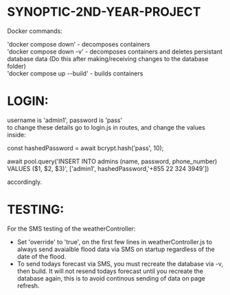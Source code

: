 # SYNOPTIC-2ND-YEAR-PROJECT

Docker commands:

'docker compose down' - decomposes containers\
'docker compose down -v' - decomposes containers and deletes persistant database data (Do this after making/receiving changes to the database folder)\
'docker compose up --build' - builds containers

# LOGIN:

username is 'admin1', password is 'pass'\
to change these details go to login.js in routes, and change the values inside:

const hashedPassword = await bcrypt.hash('pass', 10);

await pool.query('INSERT INTO admins (name, password, phone_number) \
VALUES ($1, $2, $3)', ['admin1', hashedPassword,'+855 22 324 3949'])

accordingly.

# TESTING:

For the SMS testing of the weatherController: 
-   Set 'override' to 'true', on the first few lines in weatherController.js
    to always send avaialble flood data via SMS on startup regardless of the date of the flood.
-   To send todays forecast via SMS, you must recreate the database via -v, then build.
    It will not resend todays forecast until you recreate the database again, this is to avoid
    continous sending of data on page refresh.

